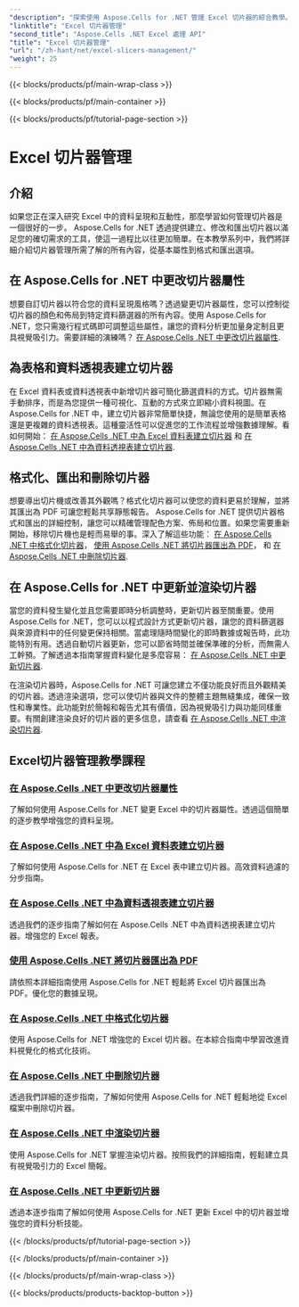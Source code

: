 ```yaml
---
"description": "探索使用 Aspose.Cells for .NET 管理 Excel 切片器的綜合教學。了解如何輕鬆建立、更新、格式化和匯出切片器。"
"linktitle": "Excel 切片器管理"
"second_title": "Aspose.Cells .NET Excel 處理 API"
"title": "Excel 切片器管理"
"url": "/zh-hant/net/excel-slicers-management/"
"weight": 25
---
```


{{< blocks/products/pf/main-wrap-class >}}

{{< blocks/products/pf/main-container >}}

{{< blocks/products/pf/tutorial-page-section >}}

# Excel 切片器管理

## 介紹

如果您正在深入研究 Excel 中的資料呈現和互動性，那麼學習如何管理切片器是一個很好的一步。 Aspose.Cells for .NET 透過提供建立、修改和匯出切片器以滿足您的確切需求的工具，使這一過程比以往更加簡單。在本教學系列中，我們將詳細介紹切片器管理所需了解的所有內容，從基本屬性到格式和匯出選項。

## 在 Aspose.Cells for .NET 中更改切片器屬性
想要自訂切片器以符合您的資料呈現風格嗎？透過變更切片器屬性，您可以控制從切片器的顏色和佈局到特定資料篩選器的所有內容。使用 Aspose.Cells for .NET，您只需幾行程式碼即可調整這些屬性，讓您的資料分析更加量身定制且更具視覺吸引力。需要詳細的演練嗎？ [在 Aspose.Cells .NET 中更改切片器屬性](。/change-slicer-properties/).

## 為表格和資料透視表建立切片器
在 Excel 資料表或資料透視表中新增切片器可簡化篩選資料的方式。切片器無需手動排序，而是為您提供一種可視化、互動的方式來立即縮小資料視圖。在 Aspose.Cells for .NET 中，建立切片器非常簡單快捷，無論您使用的是簡單表格還是更複雜的資料透視表。這種靈活性可以促進您的工作流程並增強數據理解。看如何開始： [在 Aspose.Cells .NET 中為 Excel 資料表建立切片器](./create-slicer-excel-table/) 和 [在 Aspose.Cells .NET 中為資料透視表建立切片器](。/create-slicer-pivot-table/).

## 格式化、匯出和刪除切片器
想要導出切片機或改善其外觀嗎？格式化切片器可以使您的資料更易於理解，並將其匯出為 PDF 可讓您輕鬆共享靜態報告。 Aspose.Cells for .NET 提供切片器格式和匯出的詳細控制，讓您可以精確管理配色方案、佈局和位置。如果您需要重新開始，移除切片機也是輕而易舉的事。深入了解這些功能： [在 Aspose.Cells .NET 中格式化切片器](./format-slicers/)， [使用 Aspose.Cells .NET 將切片器匯出為 PDF](./export-slicer-to-pdf/)， 和 [在 Aspose.Cells .NET 中刪除切片器](。/remove-slicers/).

## 在 Aspose.Cells for .NET 中更新並渲染切片器

當您的資料發生變化並且您需要即時分析調整時，更新切片器至關重要。使用 Aspose.Cells for .NET，您可以以程式設計方式更新切片器，讓您的資料篩選器與來源資料中的任何變更保持相關。當處理隨時間變化的即時數據或報告時，此功能特別有用。透過自動切片器更新，您可以節省時間並確保準確的分析，而無需人工幹預。了解透過本指南掌握資料變化是多麼容易： [在 Aspose.Cells .NET 中更新切片器](。/update-slicers/).

在渲染切片器時，Aspose.Cells for .NET 可讓您建立不僅功能良好而且外觀精美的切片器。透過渲染選項，您可以使切片器與文件的整體主題無縫集成，確保一致性和專業性。此功能對於簡報和報告尤其有價值，因為視覺吸引力與功能同樣重要。有關創建渲染良好的切片器的更多信息，請查看 [在 Aspose.Cells .NET 中渲染切片器](。/render-slicers/).

## Excel切片器管理教學課程
### [在 Aspose.Cells .NET 中更改切片器屬性](./change-slicer-properties/)
了解如何使用 Aspose.Cells for .NET 變更 Excel 中的切片器屬性。透過這個簡單的逐步教學增強您的資料呈現。
### [在 Aspose.Cells .NET 中為 Excel 資料表建立切片器](./create-slicer-excel-table/)
了解如何使用 Aspose.Cells for .NET 在 Excel 表中建立切片器。高效資料過濾的分步指南。
### [在 Aspose.Cells .NET 中為資料透視表建立切片器](./create-slicer-pivot-table/)
透過我們的逐步指南了解如何在 Aspose.Cells .NET 中為資料透視表建立切片器。增強您的 Excel 報表。
### [使用 Aspose.Cells .NET 將切片器匯出為 PDF](./export-slicer-to-pdf/)
請依照本詳細指南使用 Aspose.Cells for .NET 輕鬆將 Excel 切片器匯出為 PDF。優化您的數據呈現。
### [在 Aspose.Cells .NET 中格式化切片器](./format-slicers/)
使用 Aspose.Cells for .NET 增強您的 Excel 切片器。在本綜合指南中學習改進資料視覺化的格式化技術。
### [在 Aspose.Cells .NET 中刪除切片器](./remove-slicers/)
透過我們詳細的逐步指南，了解如何使用 Aspose.Cells for .NET 輕鬆地從 Excel 檔案中刪除切片器。
### [在 Aspose.Cells .NET 中渲染切片器](./render-slicers/)
使用 Aspose.Cells for .NET 掌握渲染切片器。按照我們的詳細指南，輕鬆建立具有視覺吸引力的 Excel 簡報。
### [在 Aspose.Cells .NET 中更新切片器](./update-slicers/)
透過本逐步指南了解如何使用 Aspose.Cells for .NET 更新 Excel 中的切片器並增強您的資料分析技能。

{{< /blocks/products/pf/tutorial-page-section >}}

{{< /blocks/products/pf/main-container >}}

{{< /blocks/products/pf/main-wrap-class >}}

{{< blocks/products/products-backtop-button >}}